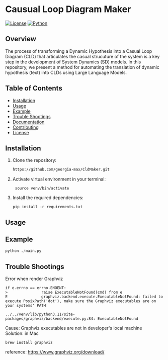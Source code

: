 # Causual Loop Diagram Maker 

[![License](https://img.shields.io/badge/license-MIT-blue.svg)](https://opensource.org/licenses/MIT)
[![Python](https://img.shields.io/badge/python-3.6%2B-blue.svg)](https://www.python.org/downloads/)

## Overview

The process of transforming a Dynamic Hypothesis into a Casual Loop Diagram (CLD) that articulates the casual strucuture of the system is a key step in the development of System Dynamics (SD) models. In this repository, we present a method for automating the translation of dynamic hypothesis (text) into CLDs using Large Language Models. 


## Table of Contents

- [Installation](#installation)
- [Usage](#usage)
- [Example](#example)
- [Trouble Shootings](#troubleshooting)
- [Documentation](#documentation)
- [Contributing](#contributing)
- [License](#license)


## Installation

1. Clone the repository:

    ```bash
    https://github.com/georgia-max/CldMaker.git
    ```
2. Activate virtual environment in your terminal:
   ```
    source venv/bin/activate
    ```
3. Install the required dependencies:

    ```
    pip install -r requirements.txt
    ```


## Usage


## Example

```python
python ./main.py
```


## Trouble Shootings
Error when render Graphviz
```
if e.errno == errno.ENOENT:
>               raise ExecutableNotFound(cmd) from e
E               graphviz.backend.execute.ExecutableNotFound: failed to execute PosixPath('dot'), make sure the Graphviz executables are on your systems' PATH

../../venv/lib/python3.11/site-packages/graphviz/backend/execute.py:84: ExecutableNotFound
```
Cause: Graphviz executables are not in developer's local machine \
Solution: 
in Mac
```commandline
brew install graphviz
```
reference: https://www.graphviz.org/download/
